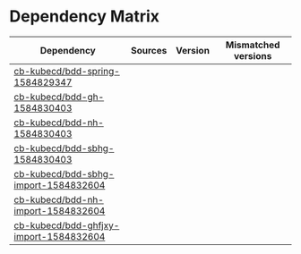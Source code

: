 # Dependency Matrix

Dependency | Sources | Version | Mismatched versions
---------- | ------- | ------- | -------------------
[cb-kubecd/bdd-spring-1584829347](https://github.com/cb-kubecd/bdd-spring-1584829347.git) |  | []() | 
[cb-kubecd/bdd-gh-1584830403](https://github.com/cb-kubecd/bdd-gh-1584830403.git) |  | []() | 
[cb-kubecd/bdd-nh-1584830403](https://github.com/cb-kubecd/bdd-nh-1584830403.git) |  | []() | 
[cb-kubecd/bdd-sbhg-1584830403](https://github.com/cb-kubecd/bdd-sbhg-1584830403.git) |  | []() | 
[cb-kubecd/bdd-sbhg-import-1584832604](https://github.com/cb-kubecd/bdd-sbhg-import-1584832604.git) |  | []() | 
[cb-kubecd/bdd-nh-import-1584832604](https://github.com/cb-kubecd/bdd-nh-import-1584832604.git) |  | []() | 
[cb-kubecd/bdd-ghfjxy-import-1584832604](https://github.com/cb-kubecd/bdd-ghfjxy-import-1584832604.git) |  | []() | 
